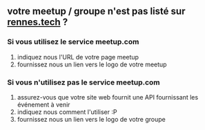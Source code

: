 ## votre meetup / groupe n'est pas listé sur [rennes.tech](http://rennes.tech) ?

### Si vous utilisez le service meetup.com

1. indiquez nous l'URL de votre page meetup
1. fournissez nous un lien vers le logo de votre meetup

### Si vous n'utilisez pas le service meetup.com

1. assurez-vous que votre site web fournit une API fournissant les événement à venir
1. indiquez nous comment l'utiliser :P
1. fournissez nous un lien vers le logo de votre groupe
